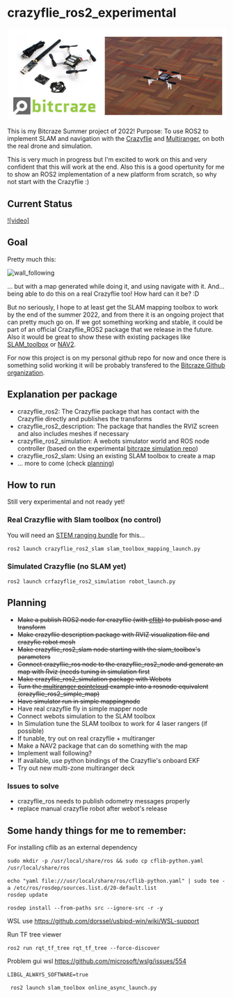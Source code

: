 # crazyflie_ros2_experimental


![header](header.png)

This is my Bitcraze Summer project of 2022! Purpose: To use ROS2 to implement SLAM and navigation with the [Crazyflie](https://www.bitcraze.io/products/crazyflie-2-1/) and [Multiranger](https://www.bitcraze.io/products/multi-ranger-deck/), on both the real drone and simulation. 

This is very much in progress but I'm excited to work on this and very confident that this will work at the end. Also this is a good opertunity for me to show an ROS2 implementation of a new platform from scratch, so why not start with the Crazyflie :)

## Current Status

[![video]](https://youtu.be/_naBMmCv868)  

## Goal

Pretty much this:

![wall_following](wallfollowing_webots.gif)

... but with a map generated while doing it, and using navigate with it. And... being able to do this on a real Crazyflie too! How hard can it be? :D

But no seriously, I hope to at least get the SLAM mapping toolbox to work by the end of the summer 2022, and from there it is an ongoing project that can pretty much go on. If we got something working and stable, it could be part of an official Crazyflie_ROS2 package that we release in the future. Also it would be great to show these with existing packages like [SLAM_toolbox](https://github.com/SteveMacenski/slam_toolbox) or [NAV2](https://github.com/ros-planning/navigation2).

For now this project is on my personal github repo for now and once there is something solid working it will be probably transfered to the [Bitcraze Github organization](https://github.com/bitcraze/).


## Explanation per package
- crazyflie_ros2: The Crazyflie package that has contact with the Crazyflie directly and publishes the transforms
- crazyflie_ros2_description: The package that handles the RVIZ screen and also includes meshes if necessary
- crazyflie_ros2_simulation: A webots simulator world and ROS node controller (based on the experimental [bitcraze simulation repo](https://github.com/bitcraze/crazyflie-simulation))
- crazyflie_ros2_slam: Using an existing SLAM toolbox to create a map
- ... more to come (check [planning](#planning))


## How to run

Still very experimental and not ready yet!

### Real Crazyflie with Slam toolbox (no control)
You will need an [STEM ranging bundle](https://store.bitcraze.io/collections/bundles/products/stem-ranging-bundle) for this...

    ros2 launch crazyflie_ros2_slam slam_toolbox_mapping_launch.py 

### Simulated Crazyflie (no SLAM yet)
    ros2 launch crfazyflie_ros2_simulation robot_launch.py

## Planning
- ~~Make a publish ROS2 node for crazyflie (with [cflib](https://github.com/bitcraze/crazyflie-lib-python)) to publish pose and transform~~
- ~~Make crazyflie description package with RVIZ visualization file and crazyfie robot mesh~~
- ~~Make crazyflie_ros2_slam node starting with the slam_toolbox's parameters~~
- ~~Connect crazyflie_ros node to the crazyflie_ros2_node and generate an map with Rviz (needs tuning in simulation first~~
- ~~Make crazyflie_ros2_simulation package with Webots~~
- ~~Turn the[ multiranger pointcloud](https://github.com/bitcraze/crazyflie-lib-python/blob/master/examples/multiranger/multiranger_pointcloud.py) example into a rosnode equivalent (crazyflie_ros2_simple_map)~~
- ~~Have simulator run in simple mappingnode~~
- Have real crazyflie fly in simple mapper node
- Connect webots simulation to the SLAM toolbox
- In Simulation tune the SLAM toolbox to work for 4 laser rangers (if possible)
- If tunable, try out on real crazyflie + multiranger
- Make a NAV2 package that can do something with the map
- Implement wall following?
- If available, use python bindings of the Crazyflie's onboard EKF 
- Try out new multi-zone multiranger deck

### Issues to solve
- crazyflie_ros needs to publish odometry messages properly
- replace manual crazyflie robot after webot's release






## Some handy things for me to remember:


For installing cflib as an external dependency

```
sudo mkdir -p /usr/local/share/ros && sudo cp cflib-python.yaml /usr/local/share/ros
```

```
echo "yaml file:///usr/local/share/ros/cflib-python.yaml" | sudo tee -a /etc/ros/rosdep/sources.list.d/20-default.list
rosdep update
```
```
rosdep install --from-paths src --ignore-src -r -y 
```

WSL use
https://github.com/dorssel/usbipd-win/wiki/WSL-support

Run TF tree viewer

```
ros2 run rqt_tf_tree rqt_tf_tree --force-discover
```
Problem gui wsl https://github.com/microsoft/wslg/issues/554
```
LIBGL_ALWAYS_SOFTWARE=true
```
```
 ros2 launch slam_toolbox online_async_launch.py 
```